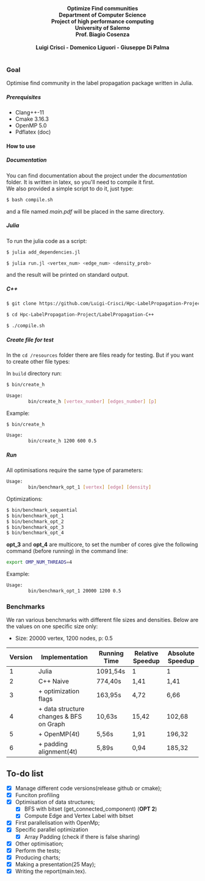 <br/>
<p align="center">
    <br/>
    <b>Optimize Find communities</b>
    <br/>
    <b>Department of Computer Science</b>
    <br/>
    <b>Project of high performance computing</b>
    <br/>
    <b>University of Salerno</b>
    <br/>
    <b>Prof. Biagio Cosenza</b>
    <br/>
    <br />
    <b>Luigi Crisci - Domenico Liguori - Giuseppe Di Palma</b>
    <br/>
    <br/>
</p>

### Goal

Optimise find community in the label propagation package written in Julia.

##### Prerequisites

- Clang++-11
- Cmake 3.16.3
- OpenMP 5.0
- Pdflatex (doc)

#### How to use

##### Documentation

You can find documentation about the project under the *documentation* folder. It is written in latex, so you'll need to compile it first.  
We also provided a simple script to do it, just type:
```bash
$ bash compile.sh
```
and a file named *main.pdf* will be placed in the same directory.
##### Julia

To run the julia code as a script:

```bash
$ julia add_dependencies.jl

$ julia run.jl <vertex_num> <edge_num> <density_prob> 
```
and the result will be printed on standard output.

##### C++

```bash
$ git clone https://github.com/Luigi-Crisci/Hpc-LabelPropagation-Project.git 

$ cd Hpc-LabelPropagation-Project/LabelPropagation-C++

$ ./compile.sh
```

##### Create file for test

In the `cd /resources` folder there are files ready for testing. But if you want to create other file types:

In `build` directory run:

```bash
$ bin/create_h

Usage: 
        bin/create_h [vertex_number] [edges_number] [p]
```

Example:

```bash
$ bin/create_h

Usage: 
        bin/create_h 1200 600 0.5
```

##### Run

All optimisations require the same type of parameters:

```bash
Usage: 
        bin/benchmark_opt_1 [vertex] [edge] [density]
```

Optimizations:

```bash
$ bin/benchmark_sequential
$ bin/benchmark_opt_1
$ bin/benchmark_opt_2
$ bin/benchmark_opt_3
$ bin/benchmark_opt_4
```

**opt_3** and **opt_4** are multicore, to set the number of cores give the following command (before running) in the command line:

```bash
export OMP_NUM_THREADS=4
```

Example:

```bash
Usage: 
        bin/benchmark_opt_1 20000 1200 0.5
```

### Benchmarks

We ran various benchmarks with different file sizes and densities. Below are the values on one specific size only:

- Size: 20000 vertex, 1200 nodes, p: 0.5

| Version | Implementation                          | Running Time  | Relative Speedup | Absolute Speedup|
|---------|-----------------------------------------|---------------|-------------------|-------------------|
| 1       | Julia                                   | 1091,54s      | 1                 | 1                 |
| 2       | C++ Naive                               | 774,40s       | 1,41              | 1,41              |
| 3       | + optimization flags                    | 163,95s       | 4,72              | 6,66              |
| 4       | + data structure changes & BFS on Graph | 10,63s        | 15,42             | 102,68            |
| 5       | + OpenMP(4t)                            | 5,56s         | 1,91              | 196,32            |
| 6       | + padding alignment(4t)                 | 5,89s         | 0,94              | 185,32            |

## To-do list

- [x] Manage different code versions(release github or cmake);
- [x] Funciton profiling
- [x] Optimisation of data structures;
  - [x] BFS with bitset (get_connected_component) (**OPT 2**)
  - [x] Compute Edge and Vertex Label with bitset
- [x] First parallelisation with OpenMp;
- [x] Specific parallel optimization
  - [x] Array Padding (check if there is false sharing)
- [x] Other optimisation;
- [x] Perform the tests;
- [x] Producing charts;
- [x] Making a presentation(25 May);
- [x] Writing the report(main.tex).
